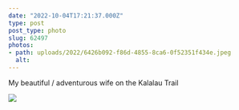 ```yaml
---
date: "2022-10-04T17:21:37.000Z"
type: post 
post_type: photo
slug: 62497
photos: 
- path: uploads/2022/6426b092-f86d-4855-8ca6-0f52351f434e.jpeg
  alt: 
---
```

My beautiful / adventurous wife on the Kalalau Trail 


![](/uploads/2022/6426b092-f86d-4855-8ca6-0f52351f434e.jpeg)
